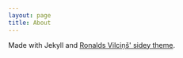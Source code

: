 ```yaml
---
layout: page
title: About
---
```


Made with Jekyll and [Ronalds Vilciņš' sidey theme](https://github.com/ronv/sidey).
